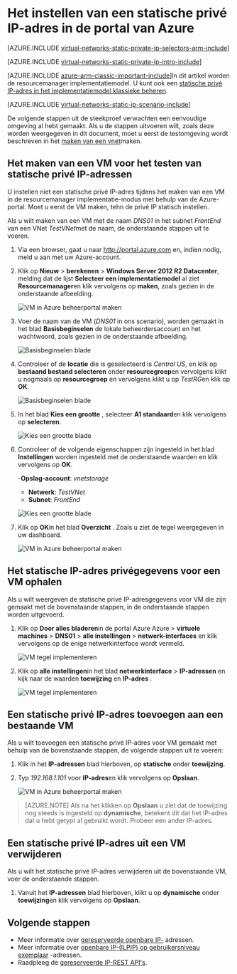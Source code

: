 <properties 
   pageTitle="Het instellen van een statische privé IP-adres in ARM-modus met behulp van de Azure portal | Microsoft Azure"
   description="Wat zijn persoonlijke IP-adressen (Spanningsdips) en hoe u ze in de ARM-modus met behulp van de Azure portal beheren"
   services="virtual-network"
   documentationCenter="na"
   authors="jimdial"
   manager="carmonm"
   editor="tysonn"
   tags="azure-resource-manager"
/>
<tags 
   ms.service="virtual-network"
   ms.devlang="na"
   ms.topic="article"
   ms.tgt_pltfrm="na"
   ms.workload="infrastructure-services"
   ms.date="02/04/2016"
   ms.author="jdial" />

# <a name="how-to-set-a-static-private-ip-address-in-the-azure-portal"></a>Het instellen van een statische privé IP-adres in de portal van Azure

[AZURE.INCLUDE [virtual-networks-static-private-ip-selectors-arm-include](../../includes/virtual-networks-static-private-ip-selectors-arm-include.md)]

[AZURE.INCLUDE [virtual-networks-static-private-ip-intro-include](../../includes/virtual-networks-static-private-ip-intro-include.md)]

[AZURE.INCLUDE [azure-arm-classic-important-include](../../includes/azure-arm-classic-important-include.md)]In dit artikel worden de resourcemanager implementatiemodel. U kunt ook een [statische privé IP-adres in het implementatiemodel klassieke beheren](virtual-networks-static-private-ip-classic-pportal.md).

[AZURE.INCLUDE [virtual-networks-static-ip-scenario-include](../../includes/virtual-networks-static-ip-scenario-include.md)]

De volgende stappen uit de steekproef verwachten een eenvoudige omgeving al hebt gemaakt. Als u de stappen uitvoeren wilt, zoals deze worden weergegeven in dit document, moet u eerst de testomgeving wordt beschreven in het [maken van een vnet](virtual-networks-create-vnet-arm-pportal.md)maken.

## <a name="how-to-create-a-vm-for-testing-static-private-ip-addresses"></a>Het maken van een VM voor het testen van statische privé IP-adressen

U instellen niet een statische privé IP-adres tijdens het maken van een VM in de resourcemanager implementatie-modus met behulp van de Azure-portal. Moet u eerst de VM maken, tehn de privé IP statisch instellen.

Als u wilt maken van een VM met de naam *DNS01* in het subnet *FrontEnd* van een VNet *TestVNet*met de naam, de onderstaande stappen uit te voeren.

1. Via een browser, gaat u naar http://portal.azure.com en, indien nodig, meld u aan met uw Azure-account.
2. Klik op **Nieuw** > **berekenen** > **Windows Server 2012 R2 Datacenter**, melding dat de lijst **Selecteer een implementatiemodel** al ziet **Resourcemanager**en klik vervolgens op **maken**, zoals gezien in de onderstaande afbeelding.

    ![VM in Azure beheerportal maken](./media/virtual-networks-static-ip-arm-pportal/figure01.png)

3. Voer de naam van de VM (*DNS01* in ons scenario), worden gemaakt in het blad **Basisbeginselen** de lokale beheerdersaccount en het wachtwoord, zoals gezien in de onderstaande afbeelding.

    ![Basisbeginselen blade](./media/virtual-networks-static-ip-arm-pportal/figure02.png)

4. Controleer of de **locatie** die is geselecteerd is *Central US*, en klik op **bestaand bestand selecteren** onder **resourcegroep**en vervolgens klikt u nogmaals op **resourcegroep** en vervolgens klikt u op *TestRG*en klik op **OK**.

    ![Basisbeginselen blade](./media/virtual-networks-static-ip-arm-pportal/figure03.png)

5. In het blad **Kies een grootte** , selecteer **A1 standaard**en klik vervolgens op **selecteren**.

    ![Kies een grootte blade](./media/virtual-networks-static-ip-arm-pportal/figure04.png) 

6. Controleer of de volgende eigenschappen zijn ingesteld in het blad **Instellingen** worden ingesteld met de onderstaande waarden en klik vervolgens op **OK**.

    -**Opslag-account**: *vnetstorage*
    - **Netwerk**: *TestVNet*
    - **Subnet**: *FrontEnd*

    ![Kies een grootte blade](./media/virtual-networks-static-ip-arm-pportal/figure05.png)  

7. Klik op **OK**in het blad **Overzicht** . Zoals u ziet de tegel weergegeven in uw dashboard.

    ![VM in Azure beheerportal maken](./media/virtual-networks-static-ip-arm-pportal/figure06.png)

## <a name="how-to-retrieve-static-private-ip-address-information-for-a-vm"></a>Het statische IP-adres privégegevens voor een VM ophalen

Als u wilt weergeven de statische privé IP-adresgegevens voor VM die zijn gemaakt met de bovenstaande stappen, in de onderstaande stappen worden uitgevoerd.

1. Klik op **Door alles bladeren**in de portal Azure Azure > **virtuele machines** > **DNS01** > **alle instellingen** > **netwerk-interfaces** en klik vervolgens op de enige netwerkinterface wordt vermeld.

    ![VM tegel implementeren](./media/virtual-networks-static-ip-arm-pportal/figure07.png)

2. Klik op **alle instellingen**in het blad **netwerkinterface**  > **IP-adressen** en kijk naar de waarden **toewijzing** en **IP-adres** .

    ![VM tegel implementeren](./media/virtual-networks-static-ip-arm-pportal/figure08.png)

## <a name="how-to-add-a-static-private-ip-address-to-an-existing-vm"></a>Een statische privé IP-adres toevoegen aan een bestaande VM
Als u wilt toevoegen een statische privé IP-adres voor VM gemaakt met behulp van de bovenstaande stappen, de volgende stappen uit te voeren:

1. Klik in het **IP-adressen** blad hierboven, op **statische** onder **toewijzing**.
2. Typ *192.168.1.101* voor **IP-adres**en klik vervolgens op **Opslaan**.

    ![VM in Azure beheerportal maken](./media/virtual-networks-static-ip-arm-pportal/figure09.png)

>[AZURE.NOTE] Als na het klikken op **Opslaan** u ziet dat de toewijzing nog steeds is ingesteld op **dynamische**, betekent dit dat het IP-adres dat u hebt getypt al gebruikt wordt. Probeer een ander IP-adres.

## <a name="how-to-remove-a-static-private-ip-address-from-a-vm"></a>Een statische privé IP-adres uit een VM verwijderen
Als u wilt het statische privé IP-adres verwijderen uit de bovenstaande VM, voer de onderstaande stappen.
    
1. Vanuit het **IP-adressen** blad hierboven, klikt u op **dynamische** onder **toewijzing**en klik vervolgens op **Opslaan**.

## <a name="next-steps"></a>Volgende stappen

- Meer informatie over [gereserveerde openbare IP-](virtual-networks-reserved-public-ip.md) adressen.
- Meer informatie over [openbare IP-(ILPIP) op gebruikersniveau exemplaar](virtual-networks-instance-level-public-ip.md) -adressen.
- Raadpleeg de [gereserveerde IP-REST API's](https://msdn.microsoft.com/library/azure/dn722420.aspx).